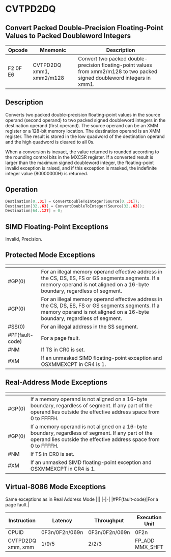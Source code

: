 # CVTPD2DQ
 
## Convert Packed Double-Precision Floating-Point Values to Packed Doubleword Integers
 
 
|Opcode|Mnemonic|Description|
|-|-|-|
|F2 0F E6|CVTPD2DQ xmm1, xmm2/m128|Convert two packed double-precision floating-point values from xmm2/m128 to two packed signed doubleword integers in xmm1.|
 
## Description
 
Converts two packed double-precision floating-point values in the source operand (second operand) to two packed signed doubleword integers in the destination operand (first operand). The source operand can be an XMM register or a 128-bit memory location. The destination operand is an XMM register. The result is stored in the low quadword of the destination operand and the high quadword is cleared to all 0s.
 
When a conversion is inexact, the value returned is rounded according to the rounding control bits in the MXCSR register. If a converted result is larger than the maximum signed doubleword integer, the floating-point invalid exception is raised, and if this exception is masked, the indefinite integer value (80000000H) is returned.
 
 
## Operation
 
```c
Destination[0..31] = ConvertDoubleToInteger(Source[0..31]);
Destination[32..63] = ConvertDoubleToInteger(Source[32..63]);
Destination[64..127] = 0;

```
 
 
## SIMD Floating-Point Exceptions
 
Invalid, Precision.
 
## Protected Mode Exceptions
 
|[]()||
|-|-|
|#GP(0)|For an illegal memory operand effective address in the CS, DS, ES, FS or GS segments.segments. If a memory operand is not aligned on a 16-byte boundary, regardless of segment.|
|#GP(0)|For an illegal memory operand effective address in the CS, DS, ES, FS or GS segments.segments. If a memory operand is not aligned on a 16-byte boundary, regardless of segment.|
|#SS(0)|For an illegal address in the SS segment.|
|#PF(fault-code)|For a page fault.|
|#NM|If TS in CR0 is set.|
|#XM|If an unmasked SIMD floating-point exception and OSXMMEXCPT in CR4 is 1.|
 
## Real-Address Mode Exceptions
 
|[]()||
|-|-|
|#GP(0)|If a memory operand is not aligned on a 16-byte boundary, regardless of segment. If any part of the operand lies outside the effective address space from 0 to FFFFH.|
|#GP(0)|If a memory operand is not aligned on a 16-byte boundary, regardless of segment. If any part of the operand lies outside the effective address space from 0 to FFFFH.|
|#NM|If TS in CR0 is set.|
|#XM|If an unmasked SIMD floating-point exception and OSXMMEXCPT in CR4 is 1.|
 
## Virtual-8086 Mode Exceptions
 
Same exceptions as in Real Address Mode
|[]()||
|-|-|
|#PF(fault-code)|For a page fault.|
 
|Instruction|Latency|Throughput|Execution Unit|
|-|-|-|-|
|CPUID|0F3n/0F2n/069n|0F3n/0F2n/069n|0F2n|
|CVTPD2DQ xmm, xmm|1/9/5|2/2/3|FP_ADD MMX_SHFT|
